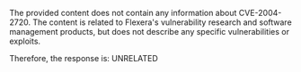 The provided content does not contain any information about CVE-2004-2720. The content is related to Flexera's vulnerability research and software management products, but does not describe any specific vulnerabilities or exploits.

Therefore, the response is: UNRELATED